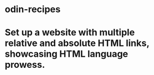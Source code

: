 # odin-recipes
# Set up a website with multiple relative and absolute HTML links, showcasing HTML language prowess. 